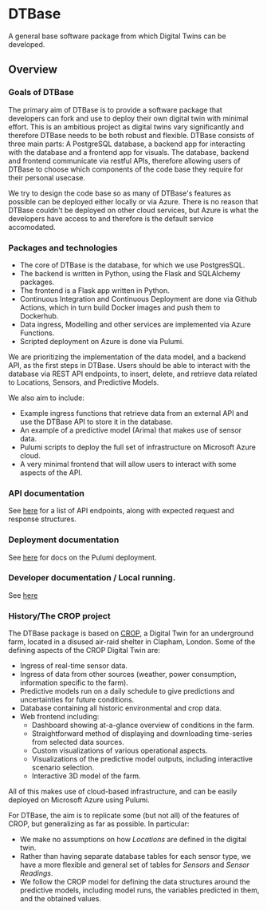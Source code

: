 # DTBase
A general base software package from which Digital Twins can be developed.

## Overview

### Goals of DTBase

The primary aim of DTBase is to provide a software package that developers can fork and use to deploy their own digital twin with minimal effort. This is an ambitious project as digital twins vary significantly and therefore DTBase needs to be both robust and flexible.
DTBase consists of three main parts: A PostgreSQL database, a backend app for interacting with the database and a frontend app for visuals. The database, backend and frontend communicate via restful APIs, therefore allowing users of DTBase to choose which components of the code base they require for their personal usecase.

We try to design the code base so as many of DTBase's features as possible can be deployed either locally or via Azure. There is no reason that DTBase couldn't be deployed on other cloud services, but Azure is what the developers have access to and therefore is the default service accomodated.

### Packages and technologies

* The core of DTBase is the database, for which we use PostgresSQL.
* The backend is written in Python, using the Flask and SQLAlchemy packages.
* The frontend is a Flask app written in Python.
* Continuous Integration and Continuous Deployment are done via Github Actions, which in turn build Docker images and push them to Dockerhub.
* Data ingress, Modelling and other services are implemented via Azure Functions.
* Scripted deployment on Azure is done via Pulumi.

We are prioritizing the implementation of the data model, and a backend API, as the first steps in DTBase.  Users should be able to interact with the database via REST API endpoints, to insert, delete, and retrieve data related to Locations, Sensors, and Predictive Models.

We also aim to include:
* Example ingress functions that retrieve data from an external API and use the DTBase API to store it in the database.
* An example of a predictive model (Arima) that makes use of sensor data.
* Pulumi scripts to deploy the full set of infrastructure on Microsoft Azure cloud.
* A very minimal frontend that will allow users to interact with some aspects of the API.

### API documentation

See [here](dtbase/backend/README.md) for a list of API endpoints, along with expected request and response structures.

### Deployment documentation

See [here](infrastructure/README.md) for docs on the Pulumi deployment.

### Developer documentation / Local running.

See [here](DeveloperDocs.md)

### History/The CROP project

The DTBase package is based on [CROP](https://github.com/alan-turing-institute/CROP), a Digital Twin for an underground farm, located in a disused air-raid shelter in Clapham, London. Some of the defining aspects of the CROP Digital Twin are:
* Ingress of real-time sensor data.
* Ingress of data from other sources (weather, power consumption, information specific to the farm).
* Predictive models run on a daily schedule to give predictions and uncertainties for future conditions.
* Database containing all historic environmental and crop data.
* Web frontend including:
  - Dashboard showing at-a-glance overview of conditions in the farm.
  - Straightforward method of displaying and downloading time-series from selected data sources.
  - Custom visualizations of various operational aspects.
  - Visualizations of the predictive model outputs, including interactive scenario selection.
  - Interactive 3D model of the farm.

All of this makes use of cloud-based infrastructure, and can be easily deployed on Microsoft Azure using Pulumi.

For DTBase, the aim is to replicate some (but not all) of the features of CROP, but generalizing as far as possible.  In particular:
* We make no assumptions on how *Locations* are defined in the digital twin.
* Rather than having separate database tables for each sensor type, we have a more flexible and general set of tables for *Sensors* and *Sensor Readings*.
* We follow the CROP model for defining the data structures around the predictive models, including model runs, the variables predicted in them, and the obtained values.
